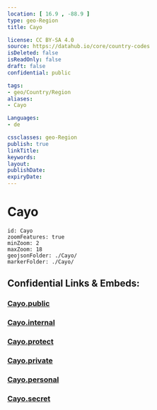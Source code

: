 ```yaml
---
location: [ 16.9 , -88.9 ] 
type: geo-Region
title: Cayo

license: CC BY-SA 4.0
source: https://datahub.io/core/country-codes
isDeleted: false
isReadOnly: false
draft: false
confidential: public

tags:
- geo/Country/Region
aliases:
- Cayo

Languages:
- de

cssclasses: geo-Region
publish: true
linkTitle: 
keywords: 
layout: 
publishDate: 
expiryDate: 
---
```


# Cayo

```leaflet
id: Cayo
zoomFeatures: true 
minZoom: 2 
maxZoom: 18
geojsonFolder: ./Cayo/
markerFolder: ./Cayo/
```


## Confidential Links & Embeds: 

### [Cayo.public](/_public/\Earth\Continent\America~Central\Belize\Districts~BelizeCayo.public.md) 

### [Cayo.internal](/_internal/\Earth\Continent\America~Central\Belize\Districts~BelizeCayo.internal.md) 

### [Cayo.protect](/_protect/\Earth\Continent\America~Central\Belize\Districts~BelizeCayo.protect.md) 

### [Cayo.private](/_private/\Earth\Continent\America~Central\Belize\Districts~BelizeCayo.private.md) 

### [Cayo.personal](/_personal/\Earth\Continent\America~Central\Belize\Districts~BelizeCayo.personal.md) 

### [Cayo.secret](/_secret/\Earth\Continent\America~Central\Belize\Districts~BelizeCayo.secret.md)

